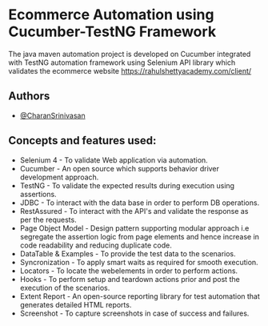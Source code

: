 
# Ecommerce Automation using Cucumber-TestNG Framework

The java maven automation project is developed on Cucumber integrated with TestNG automation framework using Selenium API library which validates the ecommerce website https://rahulshettyacademy.com/client/



## Authors

- [@CharanSrinivasan](https://github.com/CharanS704)


## Concepts and features used:

- Selenium 4 - To validate Web application via automation.
- Cucumber - An open source which supports behavior driver development approach. 
- TestNG - To validate the expected results during execution using assertions.
 - JDBC - To interact with the data base in order to perform DB operations.
 - RestAssured - To interact with the API's and validate the response as per the requests.
- Page Object Model - Design pattern supporting modular approach i.e segregate the assertion logic from page elements and hence increase in code readability and reducing duplicate code.
- DataTable & Examples - To provide the test data to the scenarios.
- Syncronization - To apply smart waits as required for smooth execution.
- Locators - To locate the webelements in order to perform actions.
- Hooks - To perform setup and teardown actions prior and post the execution of the scenarios.
- Extent Report - An open-source reporting library for test automation that generates detailed HTML reports.
- Screenshot - To capture screenshots in case of success and failures.

